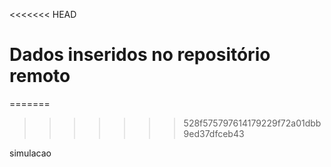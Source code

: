 <<<<<<< HEAD
# Dados inseridos no repositório remoto
=======
>>>>>>> 528f575797614179229f72a01dbb9ed37dfceb43

simulacao
